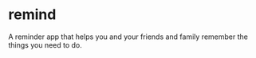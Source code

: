 # remind
A reminder app that helps you and your friends and family remember the things you need to do.
